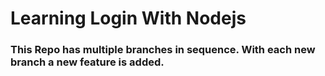 # Learning Login With Nodejs

### This Repo has multiple branches in sequence. With each new branch a new feature is added.